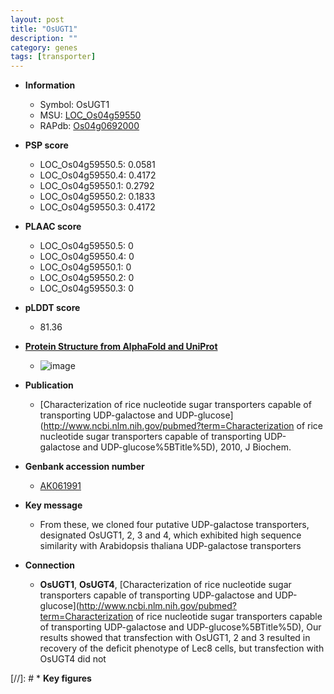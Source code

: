```yaml
---
layout: post
title: "OsUGT1"
description: ""
category: genes
tags: [transporter]
---
```


* **Information**  
    + Symbol: OsUGT1  
    + MSU: [LOC_Os04g59550](http://rice.plantbiology.msu.edu/cgi-bin/ORF_infopage.cgi?orf=LOC_Os04g59550)  
    + RAPdb: [Os04g0692000](http://rapdb.dna.affrc.go.jp/viewer/gbrowse_details/irgsp1?name=Os04g0692000)  

* **PSP score**  
    + LOC_Os04g59550.5: 0.0581 
    + LOC_Os04g59550.4: 0.4172 
    + LOC_Os04g59550.1: 0.2792 
    + LOC_Os04g59550.2: 0.1833 
    + LOC_Os04g59550.3: 0.4172 

* **PLAAC score**  
    + LOC_Os04g59550.5: 0 
    + LOC_Os04g59550.4: 0 
    + LOC_Os04g59550.1: 0 
    + LOC_Os04g59550.2: 0 
    + LOC_Os04g59550.3: 0 

* **pLDDT score**
    + 81.36

* **[Protein Structure from AlphaFold and UniProt](https://www.uniprot.org/uniprotkb/Q7XKA0/entry#structure)**
    + ![image](https://ricepsp.github.io/images/Q7/AF-Q7XKA0-F1.png)

* **Publication**  
    + [Characterization of rice nucleotide sugar transporters capable of transporting UDP-galactose and UDP-glucose](http://www.ncbi.nlm.nih.gov/pubmed?term=Characterization of rice nucleotide sugar transporters capable of transporting UDP-galactose and UDP-glucose%5BTitle%5D), 2010, J Biochem.

* **Genbank accession number**  
    + [AK061991](http://www.ncbi.nlm.nih.gov/nuccore/AK061991)

* **Key message**  
    + From these, we cloned four putative UDP-galactose transporters, designated OsUGT1, 2, 3 and 4, which exhibited high sequence similarity with Arabidopsis thaliana UDP-galactose transporters

* **Connection**  
    + __OsUGT1__, __OsUGT4__, [Characterization of rice nucleotide sugar transporters capable of transporting UDP-galactose and UDP-glucose](http://www.ncbi.nlm.nih.gov/pubmed?term=Characterization of rice nucleotide sugar transporters capable of transporting UDP-galactose and UDP-glucose%5BTitle%5D), Our results showed that transfection with OsUGT1, 2 and 3 resulted in recovery of the deficit phenotype of Lec8 cells, but transfection with OsUGT4 did not

[//]: # * **Key figures**  


